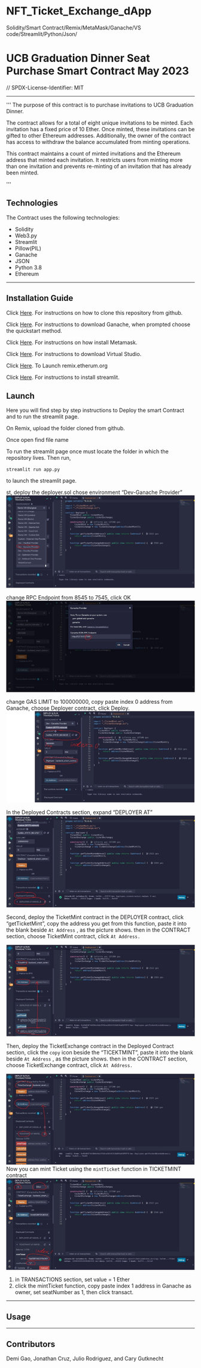 # NFT_Ticket_Exchange_dApp
Solidity/Smart Contract/Remix/MetaMask/Ganache/VS code/Streamlit/Python/Json/

# UCB Graduation Dinner Seat Purchase Smart Contract May 2023

// SPDX-License-Identifier: MIT 

---
'''
The purpose of this contract is to purchase invitations to UCB Graduation Dinner.

The contract allows for a total of eight unique invitations to be minted. Each invitation has a fixed price of 10 Ether. Once minted, these invitations can be gifted to other Ethereum addresses. Additionally, the owner of the contract has access to withdraw the balance accumulated from minting operations.

This contract maintains a count of minted invitations and the Ethereum address that minted each invitation. It restricts users from minting more than one invitation and prevents re-minting of an invitation that has already been minted.

'''
## Technologies
 The Contract uses the following technologies:

 - Solidity
 - Web3.py
 - Streamlit
 - Pillow(PIL)
 - Ganache
 - JSON
 - Python 3.8
 - Ethereum


---
## Installation Guide

Click [Here](/docs.github.com/en/repositories/creating-and-managing-repositories/cloning-a-repository?tool=cli). For instructions on how to clone this repository from github.

Click [Here](/trufflesuite.com/docs/ganache/quickstart/). For instructions to download Ganache, when prompted choose the quickstart method.

Click [Here](/support.metamask.io/hc/en-us/articles/360015489531-Getting-started-with-MetaMask#:~:text=will%20automatically%20open.-,You%20can%20also%20make%20sure%20it's%20easily%20accessible%20in%20your,selecting%20%22Show%20in%20Toolbar%22.&text=Click%20%E2%80%9CDownload%22.,%22Install%20MetaMask%20for%20Chrome%22.). For instructions on how install Metamask.


Click [Here](/code.visualstudio.com/download). For instructions to download Virtual Studio.

Click [Here](/remix.ethereum.org/). To Launch remix.etherum.org

Click [Here](https://docs.streamlit.io/library/get-started/installation). For instructions to install streamlit.




## Launch

Here you will find step by step instructions to Deploy the smart Contract and to run the streamlit page.

On Remix, upload the folder cloned from github.

Once open find file name 

To run the streamlit page once must locate the folder in which the repository lives. Then run,

```
streamlit run app.py
```
 to launch the streamlit page.

 st, deploy the deployer.sol
chose environment “Dev-Ganache Provider”
![](images/Launch_1.jpg)
  
change RPC Endpoint from  8545 to 7545, click OK
![](images/Launch_2.jpg)                 


change GAS LIMIT to 100000000, copy paste index 0 address from Ganache, choose Deployer contract, click Deploy.
![](images/Launch_3.jpg)

In the Deployed Contracts section, expand “DEPLOYER AT”
![](images/Launch_4.jpg)


Second, deploy the TicketMint contract
in the DEPLOYER contract, click “getTicketMint”, copy the address you get from this function, paste it into the blank beside `At Address` ,  as the picture shows. then in the CONTRACT section, choose TicketMint contract, click `At Address.`

![](images/Launch_5.jpg)





Then, deploy the TicketExchange contract
in the Deployed Contract section, click the `copy` icon beside the  “TICEKTMINT”, paste it into the blank beside `At Address` ,  as the picture shows. then in the CONTRACT section, choose TicketExchange contract, click `At Address.`

![](images/Launch_6.jpg)
Now you can mint Ticket using the `mintTicket` function in TICKETMINT contract
![](images/Launch_7.jpg)

1. in TRANSACTIONS section, set value = 1 Ether
2. click the mintTicket function, copy paste index 1 address in Ganache as owner, set seatNumber as 1, then click transact. 




---
## Usage


---
## Contributors

Demi Gao, Jonathan Cruz, Julio Rodriguez, and Cary Gutknecht


